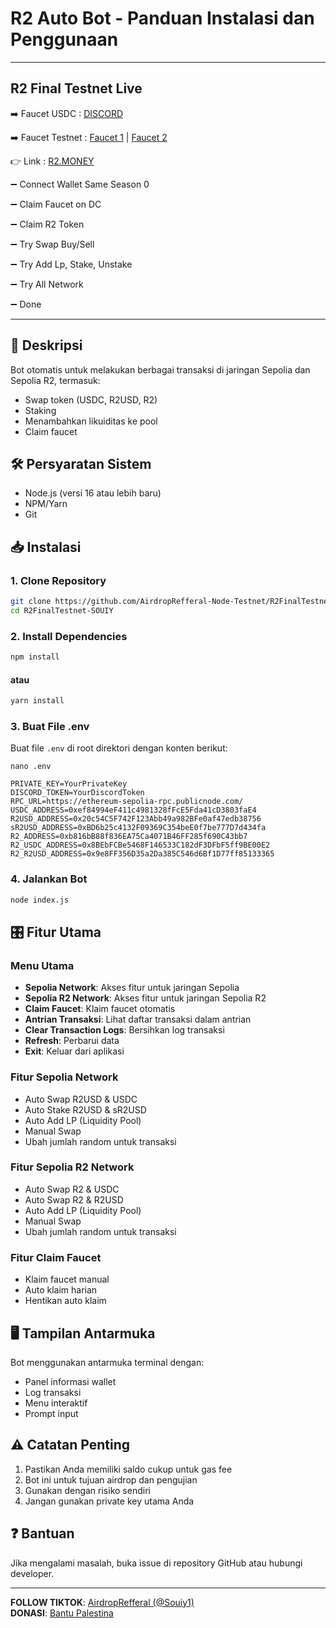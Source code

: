 # R2 Auto Bot - Panduan Instalasi dan Penggunaan

---

## R2 Final Testnet Live

➡️ Faucet USDC : [DISCORD](https://discord.gg/r2yield)

➡️ Faucet Testnet : [Faucet 1](https://www.alchemy.com/faucets/ethereum-sepolia) | [Faucet 2](https://t.me/cloudfaucetbot)

👉 Link : [R2.MONEY](https://r2.money?code=LXTNZ)

➖ Connect Wallet Same Season 0

➖ Claim Faucet on DC

➖ Claim R2 Token

➖ Try Swap Buy/Sell

➖ Try Add Lp, Stake, Unstake

➖ Try All Network

➖ Done

---

## 📝 Deskripsi
Bot otomatis untuk melakukan berbagai transaksi di jaringan Sepolia dan Sepolia R2, termasuk:
- Swap token (USDC, R2USD, R2)
- Staking
- Menambahkan likuiditas ke pool
- Claim faucet

## 🛠️ Persyaratan Sistem
- Node.js (versi 16 atau lebih baru)
- NPM/Yarn
- Git

## 📥 Instalasi

### 1. Clone Repository
```bash
git clone https://github.com/AirdropRefferal-Node-Testnet/R2FinalTestnet-SOUIY.git
cd R2FinalTestnet-SOUIY
```

### 2. Install Dependencies
```bash
npm install
```
#### atau
```bash
yarn install
```

### 3. Buat File .env
Buat file `.env` di root direktori dengan konten berikut:
```env
nano .env
```
```env
PRIVATE_KEY=YourPrivateKey
DISCORD_TOKEN=YourDiscordToken
RPC_URL=https://ethereum-sepolia-rpc.publicnode.com/
USDC_ADDRESS=0xef84994eF411c4981328fFcE5Fda41cD3803faE4
R2USD_ADDRESS=0x20c54C5F742F123Abb49a982BFe0af47edb38756
sR2USD_ADDRESS=0xBD6b25c4132F09369C354beE0f7be777D7d434fa
R2_ADDRESS=0xb816bB88f836EA75Ca4071B46FF285f690C43bb7
R2_USDC_ADDRESS=0x8BEbFCBe5468F146533C182dF3DFbF5ff9BE00E2
R2_R2USD_ADDRESS=0x9e8FF356D35a2Da385C546d6Bf1D77ff85133365
```

### 4. Jalankan Bot
```bash
node index.js
```

## 🎛️ Fitur Utama

### Menu Utama
- **Sepolia Network**: Akses fitur untuk jaringan Sepolia
- **Sepolia R2 Network**: Akses fitur untuk jaringan Sepolia R2
- **Claim Faucet**: Klaim faucet otomatis
- **Antrian Transaksi**: Lihat daftar transaksi dalam antrian
- **Clear Transaction Logs**: Bersihkan log transaksi
- **Refresh**: Perbarui data
- **Exit**: Keluar dari aplikasi

### Fitur Sepolia Network
- Auto Swap R2USD & USDC
- Auto Stake R2USD & sR2USD
- Auto Add LP (Liquidity Pool)
- Manual Swap
- Ubah jumlah random untuk transaksi

### Fitur Sepolia R2 Network
- Auto Swap R2 & USDC
- Auto Swap R2 & R2USD
- Auto Add LP (Liquidity Pool)
- Manual Swap
- Ubah jumlah random untuk transaksi

### Fitur Claim Faucet
- Klaim faucet manual
- Auto klaim harian
- Hentikan auto klaim

## 🖥️ Tampilan Antarmuka
Bot menggunakan antarmuka terminal dengan:
- Panel informasi wallet
- Log transaksi
- Menu interaktif
- Prompt input

## ⚠️ Catatan Penting
1. Pastikan Anda memiliki saldo cukup untuk gas fee
2. Bot ini untuk tujuan airdrop dan pengujian
3. Gunakan dengan risiko sendiri
4. Jangan gunakan private key utama Anda

## ❓ Bantuan
Jika mengalami masalah, buka issue di repository GitHub atau hubungi developer.


---

**FOLLOW TIKTOK**: [AirdropRefferal (@Souiy1)](https://www.tiktok.com/@souiy1)  
**DONASI**: [Bantu Palestina](https://digital.dompetdhuafa.org/donasi/jagapalestina)
